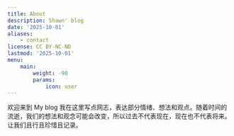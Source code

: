 ```yaml
---
title: About
description: Shawn' blog
date: '2025-10-01'
aliases:
    - contact
license: CC BY-NC-ND
lastmod: '2025-10-01'
menu:
    main: 
        weight: -90
        params:
            icon: user
---
```


欢迎来到 My blog
我在这里写点网志，表达部分情绪、想法和观点。随着时间的流逝，我们的想法和观念可能会改变，所以过去不代表现在，现在也不代表将来。让我们且行且珍惜且记录。